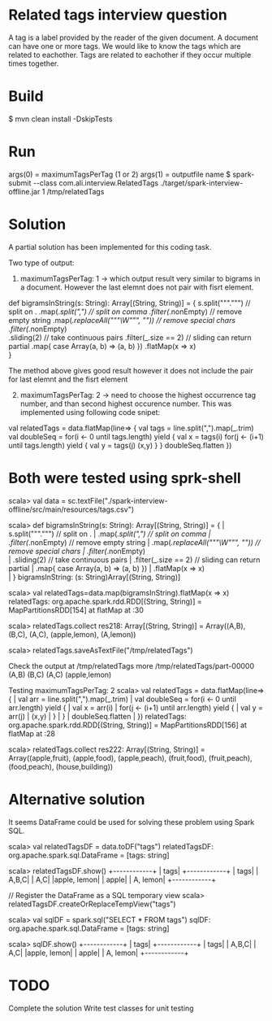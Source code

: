 Related tags interview question
================================================

A tag is a label provided by the reader of the given document. A document can have one or more tags. 
We would like to know the tags which are related to eachother.  Tags are related to eachother if they occur multiple times together.

Build
=====
$ mvn clean install -DskipTests

Run
====
args(0) = maximumTagsPerTag (1 or 2)
args(1) = outputfile name
$ spark-submit --class com.ali.interview.RelatedTags ./target/spark-interview-offline.jar 1 /tmp/relatedTags
  

Solution
========
A partial solution has been implemented for this coding task.  

Two type of output:
1. maximumTagsPerTag: 1 -> which output result very similar to bigrams in a document. However the last elemnt does not pair with fisrt element.

  def bigramsInString(s: String): Array[(String, String)] = { 
    s.split("""\.""")                 // split on .
    .map(_.split(",")                 // split on comma
    .filter(_.nonEmpty)               // remove empty string
    .map(_.replaceAll("""\W""", ""))  // remove special chars
    .filter(_.nonEmpty)                
    .sliding(2)                       // take continuous pairs
    .filter(_.size == 2)              // sliding can return partial
    .map{ case Array(a, b) => (a, b) })
    .flatMap(x => x)                         
  }

The method above gives good result however it does not include the pair for last elemnt and the fisrt element 

2.  maximumTagsPerTag: 2 -> need to choose the highest occurrence tag number, and than second highest occurence number. This was implemented 
using following code snipet:

val relatedTags = data.flatMap(line=> {
  val tags = line.split(",").map(_.trim)
  val doubleSeq = for(i <- 0 until tags.length) yield {
    val x = tags(i)
    for(j <- (i+1) until tags.length) yield {
      val y = tags(j)
      (x,y)
    }
   }
   doubleSeq.flatten
})	
 
Both were tested using sprk-shell
==================================
scala> val data = sc.textFile("./spark-interview-offline/src/main/resources/tags.csv")

scala>   def bigramsInString(s: String): Array[(String, String)] = { 
     |     s.split("""\.""")                 // split on .
     |     .map(_.split(",")                 // split on comma
     |     .filter(_.nonEmpty)               // remove empty string
     |     .map(_.replaceAll("""\W""", ""))  // remove special chars
     |     .filter(_.nonEmpty)                
     |     .sliding(2)                       // take continuous pairs
     |     .filter(_.size == 2)              // sliding can return partial
     |     .map{ case Array(a, b) => (a, b) })
     |     .flatMap(x => x)                         
     |   }
bigramsInString: (s: String)Array[(String, String)]

scala> val relatedTags=data.map(bigramsInString).flatMap(x => x) 
relatedTags: org.apache.spark.rdd.RDD[(String, String)] = MapPartitionsRDD[154] at flatMap at <console>:30

scala> relatedTags.collect
res218: Array[(String, String)] = Array((A,B), (B,C), (A,C), (apple,lemon), (A,lemon))

scala> relatedTags.saveAsTextFile("/tmp/relatedTags")

Check the output at /tmp/relatedTags
more /tmp/relatedTags/part-00000
(A,B)
(B,C)
(A,C)
(apple,lemon)

Testing maximumTagsPerTag: 2
scala> val relatedTags = data.flatMap(line=>{
     | val arr = line.split(",").map(_.trim)
     |  val doubleSeq = for(i <- 0 until arr.length) yield {
     |   val x = arr(i)
     |   for(j <- (i+1) until arr.length) yield {
     |    val y = arr(j)
     |    (x,y)
     |   }
     |  }
     |  doubleSeq.flatten
     | })
relatedTags: org.apache.spark.rdd.RDD[(String, String)] = MapPartitionsRDD[156] at flatMap at <console>:28

scala> relatedTags.collect
res222: Array[(String, String)] = Array((apple,fruit), (apple,food), (apple,peach), (fruit,food), (fruit,peach), (food,peach), (house,building))

Alternative solution
====================
It seems DataFrame could be used for solving these problem using Spark SQL.

scala> val relatedTagsDF = data.toDF("tags")
relatedTagsDF: org.apache.spark.sql.DataFrame = [tags: string]
 
scala> relatedTagsDF.show()
+------------+
|        tags|
+------------+
|        tags|
|       A,B,C|
|         A,C|
|apple, lemon|
|       apple|
|    A, lemon|
+------------+

// Register the DataFrame as a SQL temporary view
scala> relatedTagsDF.createOrReplaceTempView("tags")

scala> val sqlDF = spark.sql("SELECT * FROM tags")
sqlDF: org.apache.spark.sql.DataFrame = [tags: string]

scala> sqlDF.show()
+------------+
|        tags|
+------------+
|        tags|
|       A,B,C|
|         A,C|
|apple, lemon|
|       apple|
|    A, lemon|
+------------+

TODO
====
Complete the solution
Write test classes for unit testing


